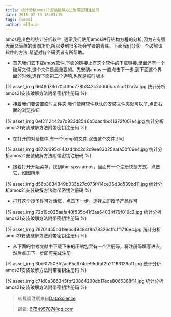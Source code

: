 ```yaml
---
title: 统计分析amos21安装破解方法附带密钥注册码
date: 2015-02-19 18:03:15
tags: [amos]
author: mlln.cn
---
```

amos是出色的统计分析软件, 通常我们使用amos进行结构方程的分析,因为它有强大而又简单的绘图功能,所以受到很多社会学者的青睐。下面我们分享一个破解该软件的方法,希望对各个研究者有所帮助。

- 首先我们去下载amos软件,下面的链接上有这个软件的下载链接,里面还有一个破解文件,这个文件是最重要的。先安装amos,一直点击下一步,到下面这个界面的时候,选择下面第二个选项,也就是临时版本

{% asset_img 6648d73d70cf3bc778b342c2d000baa1cd112a2a.jpg 统计分析amos21安装破解方法附带密钥注册码 %}

- 接着我们要设置临时文件夹,我们使用软件默认的安装文件夹就可以了,点击右面的浏览按钮

{% asset_img 0ef2112442a7d933d8546b5dac4bd11372f001e4.jpg 统计分析amos21安装破解方法附带密钥注册码 %}

- 在打开的对话框中,有一个temp的文件,双击这个文件即可

{% asset_img d872d695d143ad4bc2d2c9ee83025aafa50f06e4.jpg 统计分析amos21安装破解方法附带密钥注册码 %}

- 接着打开开始菜单，找到ibm spss amos，里面有一个注册快捷方式，点击它，如图所示

{% asset_img d56b3634349b033b27c073f414ce36d3d539bd11.jpg 统计分析amos21安装破解方法附带密钥注册码 %}

- 打开这个授予许可对话框，点击下一步，选择立即授予产品许可

{% asset_img 72b19c025aafa40f535c41f3aa64034f79f019c2.jpg 统计分析amos21安装破解方法附带密钥注册码 %}

{% asset_img 78701455b319ebc49484f9b78326cffc1f1716e4.jpg 统计分析amos21安装破解方法附带密钥注册码 %}

- 从下面的参考文献中下载下来的压缩包里有一个注册码，将注册码填写进去，然后点击下一步即可完成注册

{% asset_img 3bc6f750352ac65c974de95dfaf2b21193138a11.jpg 统计分析amos21安装破解方法附带密钥注册码 %}

{% asset_img c71d0e385343fbf23864290db17eca8065388f11.jpg 统计分析amos21安装破解方法附带密钥注册码 %}

> 转载请注明来自[DataScience](http://mlln.cn).

> 邮箱: 675495787@qq.com 
